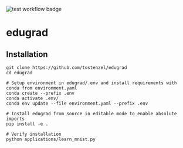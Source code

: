 ![test workflow badge](https://github.com/tostenzel/edugrad/actions/workflows/Tests.yaml/badge.svg)

# edugrad

## Installation

```
git clone https://github.com/tostenzel/edugrad
cd edugrad

# Setup environment in edugrad/.env and install requirements with conda from environment.yaml
conda create --prefix .env
conda activate .env/
conda env update --file environment.yaml --prefix .env

# Install edugrad from source in editable mode to enable absolute imports
pip install -e .

# Verify installation
python applications/learn_mnist.py
```
